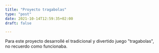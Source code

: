 ```yaml
---
title: "Proyecto tragabolas"
type: "post"
date: 2021-10-14T12:59:35+02:00
draft: false

---
```


Para este proyecto desarrollé el tradicional y divertido juego "tragabolas", no recuerdo como funcionaba.